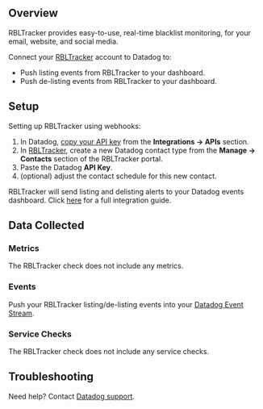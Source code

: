 ## Overview

RBLTracker provides easy-to-use, real-time blacklist monitoring, for your email, website, and social media.

Connect your [RBLTracker][1] account to Datadog to:

- Push listing events from RBLTracker to your dashboard.
- Push de-listing events from RBLTracker to your dashboard.

## Setup

Setting up RBLTracker using webhooks:

1. In Datadog, [copy your API key][2] from the **Integrations -> APIs** section.
2. In [RBLTracker][1], create a new Datadog contact type from the **Manage -> Contacts** section of the RBLTracker portal.
3. Paste the Datadog **API Key**.
4. (optional) adjust the contact schedule for this new contact.

RBLTracker will send listing and delisting alerts to your Datadog events dashboard. Click [here][3] for a full integration guide.

## Data Collected

### Metrics

The RBLTracker check does not include any metrics.

### Events

Push your RBLTracker listing/de-listing events into your [Datadog Event Stream][4].

### Service Checks

The RBLTracker check does not include any service checks.

## Troubleshooting

Need help? Contact [Datadog support][5].

[1]: https://rbltracker.com
[2]: https://app.datadoghq.com/account/settings#api
[3]: https://rbltracker.com/docs/adding-a-datadog-contact-type
[4]: https://docs.datadoghq.com/events/
[5]: https://docs.datadoghq.com/help/
